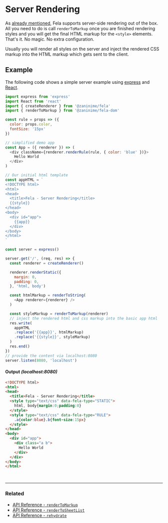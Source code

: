 # Server Rendering
As [already mentioned](../introduction/Benefits.md), Fela supports server-side rendering out of the box.
All you need to do is call `renderToMarkup` once you are finished rendering styles and you will get the final HTML markup for the `<style>` elements.<br>
That's it. No magic. No extra configuration.

Usually you will render all styles on the server and inject the rendered CSS markup into the HTML markup which gets sent to the client.

## Example
The following code shows a simple server example using [express](https://github.com/expressjs/express) and [React](https://github.com/facebook/react).
```javascript
import express from 'express'
import React from 'react'
import { createRenderer } from '@zaninime/fela'
import { renderToMarkup } from '@zaninime/fela-dom'

const rule = props => ({
  color: props.color,
  fontSize: '15px'
})

// simplified demo app
const App = ({ renderer }) => (
  <div className={renderer.renderRule(rule, { color: 'blue' })}>
    Hello World
  </div>
)

// Our initial html template
const appHTML = `
<!DOCTYPE html>
<html>
<head>
  <title>Fela - Server Rendering</title>
  {{style}}
</head>
<body>
  <div id="app">
    {{app}}
  </div>
</body>
</html>
`

const server = express()

server.get('/', (req, res) => {
  const renderer = createRenderer()

  renderer.renderStatic({
    margin: 0,
    padding: 0,
  }, 'html, body')

  const htmlMarkup = renderToString(
    <App renderer={renderer} />
  )

  const styleMarkup = renderToMarkup(renderer)
  // inject the rendered html and css markup into the basic app html
  res.write(
    appHTML
    .replace('{{app}}', htmlMarkup)
    .replace('{{style}}', styleMarkup)
  )
  res.end()
})
// provide the content via localhost:8080
server.listen(8080, 'localhost')
```
#### Output *(localhost:8080)*
```HTML
<!DOCTYPE html>
<html>
<head>
  <title>Fela - Server Rendering</title>
  <style type="text/css" data-fela-type="STATIC">
    html, body{margin:0;padding:0}
  </style>
  <style type="text/css" data-fela-type="RULE">
    .a{color:blue}.b{font-size:15px}
  </style>
</head>
<body>
  <div id="app">
    <div class="a b">
      Hello World
    </div>
  </div>
</body>
</html>
```

<br>

---

### Related
* [API Reference - `renderToMarkup`](../api/fela-dom/renderToMarkup.md)
* [API Reference - `renderToSheetList`](../api/fela-dom/renderToSheetList.md)
* [API Reference - `rehydrate`](../api/fela-dom/rehydrate.md)
